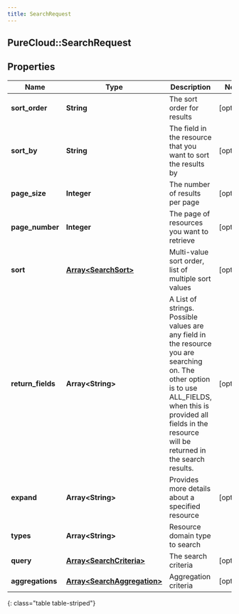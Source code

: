 ```yaml
---
title: SearchRequest
---
```

## PureCloud::SearchRequest

## Properties

|Name | Type | Description | Notes|
|------------ | ------------- | ------------- | -------------|
| **sort_order** | **String** | The sort order for results | [optional] |
| **sort_by** | **String** | The field in the resource that you want to sort the results by | [optional] |
| **page_size** | **Integer** | The number of results per page | [optional] |
| **page_number** | **Integer** | The page of resources you want to retrieve | [optional] |
| **sort** | [**Array&lt;SearchSort&gt;**](SearchSort.html) | Multi-value sort order, list of multiple sort values | [optional] |
| **return_fields** | **Array&lt;String&gt;** | A List of strings.  Possible values are any field in the resource you are searching on.  The other option is to use ALL_FIELDS, when this is provided all fields in the resource will be returned in the search results. | [optional] |
| **expand** | **Array&lt;String&gt;** | Provides more details about a specified resource | [optional] |
| **types** | **Array&lt;String&gt;** | Resource domain type to search | |
| **query** | [**Array&lt;SearchCriteria&gt;**](SearchCriteria.html) | The search criteria | [optional] |
| **aggregations** | [**Array&lt;SearchAggregation&gt;**](SearchAggregation.html) | Aggregation criteria | [optional] |
{: class="table table-striped"}


